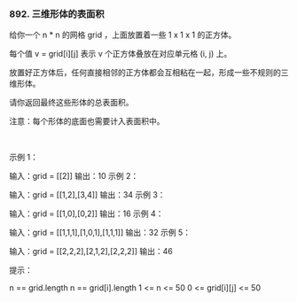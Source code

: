 ### 892. 三维形体的表面积

给你一个 n * n 的网格 grid ，上面放置着一些 1 x 1 x 1 的正方体。

每个值 v = grid[i][j] 表示 v 个正方体叠放在对应单元格 (i, j) 上。

放置好正方体后，任何直接相邻的正方体都会互相粘在一起，形成一些不规则的三维形体。

请你返回最终这些形体的总表面积。

注意：每个形体的底面也需要计入表面积中。

 

示例 1：


输入：grid = [[2]]
输出：10
示例 2：


输入：grid = [[1,2],[3,4]]
输出：34
示例 3：


输入：grid = [[1,0],[0,2]]
输出：16
示例 4：


输入：grid = [[1,1,1],[1,0,1],[1,1,1]]
输出：32
示例 5：


输入：grid = [[2,2,2],[2,1,2],[2,2,2]]
输出：46
 

提示：

n == grid.length
n == grid[i].length
1 <= n <= 50
0 <= grid[i][j] <= 50
